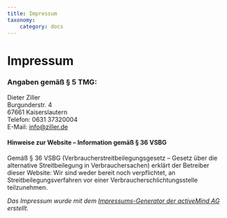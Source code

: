 ```yaml
---
title: Impressum
taxonomy:
    category: docs
---
```


# Impressum

### Angaben gemäß § 5 TMG:

Dieter Ziller  
Burgunderstr. 4  
67661 Kaiserslautern  
Telefon: 0631 37320004  
E-Mail: [info@ziller.de](mailto:info@ziller.de)  

#### Hinweise zur Website – Information gemäß § 36 VSBG

Gemäß § 36 VSBG (Verbraucherstreitbeilegungsgesetz – Gesetz über die alternative Streitbeilegung in Verbrauchersachen) erklärt der Betreiber dieser Website:
Wir sind weder bereit noch verpflichtet, an Streitbeilegungsverfahren vor einer Verbraucherschlichtungsstelle teilzunehmen.

_Das Impressum wurde mit dem [Impressums-Generator der activeMind AG](https://www.activemind.de/datenschutz/impressums-generator/) erstellt._
